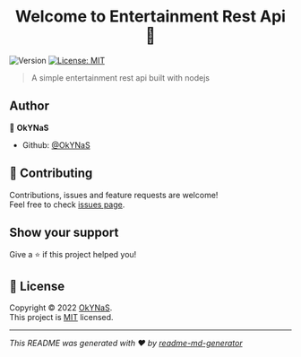 <h1 align="center">Welcome to Entertainment Rest Api 👋</h1>
<p>
  <img alt="Version" src="https://img.shields.io/badge/version-1.0.0-blue.svg?cacheSeconds=2592000" />
  <a href="https://github.com/okynas/DockerPersonal/blob/Main/LICENSE" target="_blank">
    <img alt="License: MIT" src="https://img.shields.io/badge/License-MIT-yellow.svg" />
  </a>
</p>

> A simple entertainment rest api built with nodejs

## Author

👤 **OkYNaS**

* Github: [@OkYNaS](https://github.com/OkYNaS)

## 🤝 Contributing

Contributions, issues and feature requests are welcome!<br />Feel free to check [issues page](https://github.com/okynas/DockerPersonal/issues). 

## Show your support

Give a ⭐️ if this project helped you!

## 📝 License

Copyright © 2022 [OkYNaS](https://github.com/OkYNaS).<br />
This project is [MIT](https://github.com/okynas/DockerPersonal/blob/Main/LICENSE) licensed.

***
_This README was generated with ❤️ by [readme-md-generator](https://github.com/kefranabg/readme-md-generator)_
